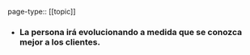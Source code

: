 page-type:: [[topic]]
- ### La persona irá evolucionando a medida que se conozca mejor a los clientes.




